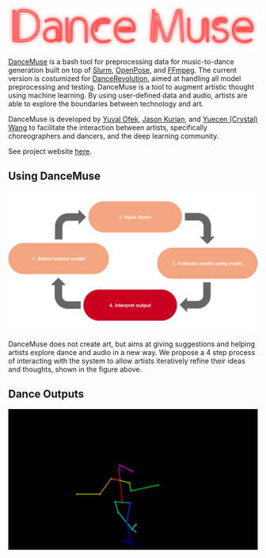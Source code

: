 <p align="center">
  <img src='https://github.com/tinydance/tinydance.github.io/blob/main/img/DanceMuse.svg'>
</p>

[DanceMuse](https://github.com/tinydance/DanceMuse) is a bash tool for preprocessing data for music-to-dance generation built on top of [Slurm](https://slurm.schedmd.com/sbatch.html), [OpenPose](https://github.com/CMU-Perceptual-Computing-Lab/openpose), and [FFmpeg](https://www.ffmpeg.org/). The current version is costumized for 
[DanceRevolution](https://github.com/stonyhu/DanceRevolution), aimed at handling all model preprocessing and testing. DanceMuse is a tool to augment artistic thought using machine learning. By using user-defined data and audio, artists are able to explore the boundaries between technology and art. 

DanceMuse is developed by [Yuval Ofek](https://github.com/yuvalofek), [Jason Kurian](https://github.com/jkurian49), and [Yuecen (Crystal) Wang](https://github.com/CrystalWang1225)
to facilitate the interaction between artists, specifically choreographers and dancers, and the deep learning community. 

See project website [here](https://tinydance.github.io/).

## Using DanceMuse
<p align="center">
  <img src='/imgs/use_dancemuse.svg' width=530>
</p>
DanceMuse does not create art, but aims at giving suggestions and helping artists explore dance and audio in a new way. We propose a 4 step process of interacting with the system to allow artists iteratively refine their ideas and thoughts, shown in the figure above. 


## Dance Outputs
![ballet-output](https://github.com/tinydance/tinydance.github.io/blob/main/img/ballet-sample.gif)
